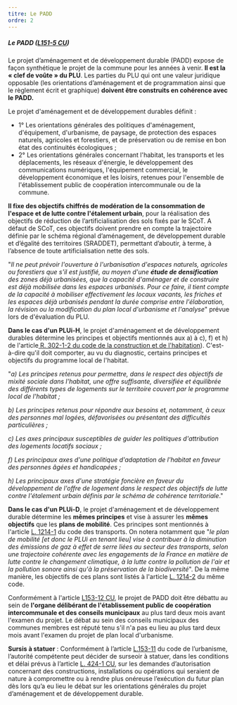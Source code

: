 ```yaml
---
titre: Le PADD
ordre: 2
---
```


##### Le PADD ([L151-5 CU](https://www.legifrance.gouv.fr/codes/section_lc/LEGITEXT000006074075/LEGISCTA000031211157/#LEGISCTA000031211915))

Le projet d’aménagement et de développement durable (PADD) expose de façon synthétique le projet de la commune pour les années à venir. **Il est la « clef de voûte » du PLU**. Les parties du PLU qui ont une valeur juridique opposable (les orientations d’aménagement et de programmation  ainsi que le règlement écrit et graphique) **doivent être construits en cohérence avec le PADD.**

Le projet d'aménagement et de développement durables définit :
- 1° Les orientations générales des politiques d'aménagement, d'équipement, d'urbanisme, de
paysage, de protection des espaces naturels, agricoles et forestiers, et de préservation ou de remise en bon état des continuités écologiques ;
- 2° Les orientations générales concernant l'habitat, les transports et les déplacements, les réseaux d'énergie, le développement des communications numériques, l'équipement commercial, le développement économique et les loisirs, retenues pour l'ensemble de l'établissement public de coopération intercommunale ou de la commune.

**Il fixe des objectifs chiffrés de modération de la consommation de l'espace et de lutte contre l'étalement urbain**, pour la réalisation des objectifs de réduction de l’artificialisation des sols fixés par le SCoT. A défaut de SCoT, ces objectifs doivent prendre en compte la trajectoire définie par le schéma régional d’aménagement, de développement durable et d’égalité des territoires (SRADDET), permettant d’aboutir, à terme, à l’absence de toute artificialisation nette des sols. 

"*Il ne peut prévoir l'ouverture à l'urbanisation d'espaces naturels, agricoles ou forestiers que s'il est justifié, au moyen d'une **étude de densification** des zones déjà urbanisées, que la capacité d'aménager et de construire est déjà mobilisée dans les espaces urbanisés. Pour ce faire, il tient compte de la capacité à mobiliser effectivement les locaux vacants, les friches et les espaces déjà urbanisés pendant la durée comprise entre l'élaboration, la révision ou la modification du plan local d'urbanisme et l'analyse*" prévue lors de d'évaluation du PLU.

**Dans le cas d'un PLUi-H**,  le projet d'aménagement et de développement durables détermine les principes et objectifs mentionnés aux a) à c), f) et h) de l'article[ R. 302-1-2 du code de la construction et de l'habitation](https://www.legifrance.gouv.fr/codes/article_lc/LEGIARTI000036662018)). C'est-à-dire qu'il doit comporter, au vu du diagnostic, certains principes et objectifs du programme local de l'habitat.

"*a) Les principes retenus pour permettre, dans le respect des objectifs de mixité sociale dans l'habitat, une offre suffisante, diversifiée et équilibrée des différents types de logements sur le territoire couvert par le programme local de l'habitat ;*

*b) Les principes retenus pour répondre aux besoins et, notamment, à ceux des personnes mal logées, défavorisées ou présentant des difficultés particulières ;*

*c) Les axes principaux susceptibles de guider les politiques d'attribution des logements locatifs sociaux ;*

*f) Les principaux axes d'une politique d'adaptation de l'habitat en faveur des personnes âgées et handicapées ;*

*h) Les principaux axes d'une stratégie foncière en faveur du développement de l'offre de logement dans le respect des objectifs de lutte contre l'étalement urbain définis par le schéma de cohérence territoriale*."

**Dans le cas d'un PLUi-D**,  le projet d'aménagement et de développement durable détermine les **mêmes principes** et vise à assurer les **mêmes objectifs** que les **plans de mobilité**. Ces principes sont mentionnés à l'article [ L. 1214-1](https://www.legifrance.gouv.fr/codes/article_lc/LEGIARTI000039783632) du code des transports. On notera notamment que "*le plan de mobilité *[et donc le PLUi en tenant lieu]* vise à contribuer à la diminution des émissions de gaz à effet de serre liées au secteur des transports, selon une trajectoire cohérente avec les engagements de la France en matière de lutte contre le changement climatique, à la lutte contre la pollution de l'air et la pollution sonore ainsi qu'à la préservation de la biodiversité*". De la même manière, les objectifs de ces plans sont listés à l'article [L. 1214-2](https://www.legifrance.gouv.fr/codes/article_lc/LEGIARTI000043976736) du même code.

Conformément à l'article [L153-12 CU](https://www.legifrance.gouv.fr/codes/article_lc/LEGIARTI000037667270#:~:text=Lorsque%20le%20plan%20local%20d,de%20plan%20local%20d'urbanisme), le projet de PADD doit être débattu au sein de **l'organe délibérant de l'établissement public de coopération intercommunale et des conseils municipaux** au plus tard deux mois avant l'examen du projet. Le débat au sein des conseils municipaux des communes membres est réputé tenu s'il n'a pas eu lieu au plus tard deux mois avant l'examen du projet de plan local d'urbanisme.

**Sursis à statuer** : Conformément à l’article [L.153-11](https://www.legifrance.gouv.fr/codes/article_lc/LEGIARTI000033973552) du code de l’urbanisme, l’autorité compétente peut décider de surseoir à statuer, dans les conditions et délai prévus à l’article [L. 424-1 CU](https://www.legifrance.gouv.fr/codes/article_lc/LEGIARTI000043978479), sur les demandes d’autorisation concernant des constructions, installations ou opérations qui seraient de nature à compromettre ou à rendre plus onéreuse l’exécution du futur plan dès lors qu’a eu lieu le débat sur les orientations générales du projet d’aménagement et de développement durable.